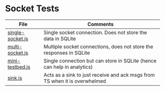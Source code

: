 # Socket Tests

| File | Comments |
| -- | -- |
| [single-socket.js](./single-socket.js) | Single socket connection. Does not store the data in SQLite |
| [multi-socket.js](./multi-socket.js) | Multiple socket connections, does not store the responses in SQLite |
| [mini-testbed.js](./mini-testbed.js) | Single connection but can store in SQLite (hence can help in analytics) |
| [sink.js](./sink.js) | Acts as a sink to just receive and ack msgs from TS when it is overwhelmed |